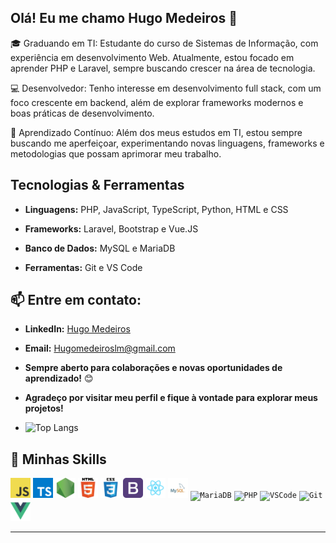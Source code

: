 ## Olá! Eu me chamo Hugo Medeiros 👋

 🎓 Graduando em TI: Estudante do curso de Sistemas de Informação, com experiência em desenvolvimento Web. Atualmente, estou focado em aprender PHP e Laravel, sempre buscando crescer na área de tecnologia.

 💻 Desenvolvedor: Tenho interesse em desenvolvimento full stack, com um foco crescente em backend, além de explorar frameworks modernos e boas práticas de desenvolvimento.

 🚀 Aprendizado Contínuo: Além dos meus estudos em TI, estou sempre buscando me aperfeiçoar, experimentando novas linguagens, frameworks e metodologias que possam aprimorar meu trabalho.

## Tecnologias & Ferramentas
- **Linguagens:** PHP, JavaScript, TypeScript, Python, HTML e CSS

- **Frameworks:** Laravel, Bootstrap e Vue.JS

- **Banco de Dados:** MySQL e MariaDB

- **Ferramentas:** Git e VS Code


## 📫 Entre em contato:

- **LinkedIn:** [Hugo Medeiros](https://www.linkedin.com/in/hugo-medeiros-355262272/)

- **Email:** Hugomedeiroslm@gmail.com

- **Sempre aberto para colaborações e novas oportunidades de aprendizado!** 😊

- **Agradeço por visitar meu perfil e fique à vontade para explorar meus projetos!**

- ![Top Langs](https://github-readme-stats.vercel.app/api/top-langs/?username=anuraghazra&layout=compact)

## 🚀 Minhas Skills

<code><img height="32" src="https://raw.githubusercontent.com/github/explore/80688e429a7d4ef2fca1e82350fe8e3517d3494d/topics/javascript/javascript.png" alt="Javascript"/></code>
<code><img height="32" src="https://raw.githubusercontent.com/github/explore/80688e429a7d4ef2fca1e82350fe8e3517d3494d/topics/typescript/typescript.png" alt="Typescript"/></code>
<code><img height="32" src="https://raw.githubusercontent.com/github/explore/80688e429a7d4ef2fca1e82350fe8e3517d3494d/topics/nodejs/nodejs.png" alt="Nodejs"/></code>
<code><img height="32" src="https://raw.githubusercontent.com/github/explore/80688e429a7d4ef2fca1e82350fe8e3517d3494d/topics/html/html.png" alt="HTML5"/></code>
<code><img height="32" src="https://raw.githubusercontent.com/github/explore/80688e429a7d4ef2fca1e82350fe8e3517d3494d/topics/css/css.png" alt="CSS"/></code>
<code><img height="32" src="https://raw.githubusercontent.com/github/explore/80688e429a7d4ef2fca1e82350fe8e3517d3494d/topics/bootstrap/bootstrap.png" alt="Bootstrap"/></code>
<code><img height="32" src="https://raw.githubusercontent.com/github/explore/80688e429a7d4ef2fca1e82350fe8e3517d3494d/topics/react/react.png" alt="React"/></code>
<code><img height="32" src="https://raw.githubusercontent.com/github/explore/80688e429a7d4ef2fca1e82350fe8e3517d3494d/topics/mysql/mysql.png" alt="MySQL"/></code>
<code><img height="32" src="https://cdn.jsdelivr.net/gh/devicons/devicon/icons/mariadb/mariadb-original.svg" alt="MariaDB"/></code>
<code><img height="32" src="https://cdn.jsdelivr.net/gh/devicons/devicon/icons/php/php-original.svg" alt="PHP"/></code>
<code><img height="32" src="https://cdn.jsdelivr.net/gh/devicons/devicon/icons/vscode/vscode-original.svg" alt="VSCode"/></code>
<code><img height="32" src="https://cdn.jsdelivr.net/gh/devicons/devicon/icons/git/git-original.svg" alt="Git"/></code>
<code><img height="32" src="https://raw.githubusercontent.com/github/explore/80688e429a7d4ef2fca1e82350fe8e3517d3494d/topics/vue/vue.png" alt="Vue"/></code>




---
